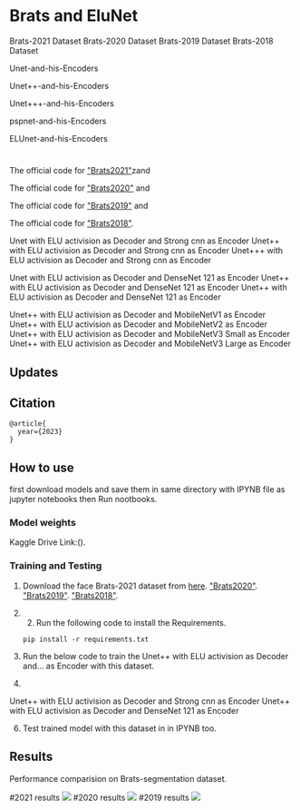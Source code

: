 # Brats and EluNet
Brats-2021 Dataset
Brats-2020 Dataset
Brats-2019 Dataset
Brats-2018 Dataset

Unet-and-his-Encoders

Unet++-and-his-Encoders

Unet+++-and-his-Encoders

pspnet-and-his-Encoders

ELUnet-and-his-Encoders
#
The official code for ["Brats2021"](https://www.kaggle.com/datasets/dschettler8845/brats-2021-task1)zand

The official code for ["Brats2020"](https://www.kaggle.com/datasets/awsaf49/brats2020-training-data) and

The official code for ["Brats2019"](https://www.kaggle.com/datasets/aryashah2k/brain-tumor-segmentation-brats-2019) and

The official code for ["Brats2018"](https://www.kaggle.com/datasets/sanglequang/brats2018).

Unet with ELU activision as Decoder and Strong cnn as  Encoder
Unet++ with ELU activision as Decoder and Strong cnn as  Encoder
Unet+++ with ELU activision as Decoder and Strong cnn as  Encoder

Unet with ELU activision as Decoder and DenseNet 121 as  Encoder
Unet++ with ELU activision as Decoder and DenseNet 121 as  Encoder
Unet++ with ELU activision as Decoder and DenseNet 121 as  Encoder

Unet++ with ELU activision as Decoder and MobileNetV1 as  Encoder
Unet++ with ELU activision as Decoder and MobileNetV2 as  Encoder
Unet++ with ELU activision as Decoder and MobileNetV3 Small as  Encoder
Unet++ with ELU activision as Decoder and MobileNetV3 Large as  Encoder


## Updates
## Citation
```
@article{
  year={2023}
}
```
## How to use
first download models and save them in same directory with IPYNB file as jupyter notebooks then Run nootbooks.

### Model weights
Kaggle Drive Link:().

### Training and Testing
1) Download the face Brats-2021 dataset from [here](https://www.kaggle.com/datasets/dschettler8845/brats-2021-task1).
["Brats2020"](https://www.kaggle.com/datasets/awsaf49/brats2020-training-data).
["Brats2019"](https://www.kaggle.com/datasets/aryashah2k/brain-tumor-segmentation-brats-2019).
["Brats2018"](https://www.kaggle.com/datasets/sanglequang/brats2018).

3) 2) Run the following code to install the Requirements.

    `pip install -r requirements.txt`

4) Run the below code to train the Unet++ with ELU activision as Decoder and... as Encoder with this dataset.
5) 
Unet++ with ELU activision as Decoder and Strong cnn as  Encoder
Unet++ with ELU activision as Decoder and DenseNet 121 as  Encoder


6) Test trained model with this dataset in in IPYNB too.

## Results
Performance comparision on Brats-segmentation dataset.

#2021 results
![](https://github.com/mahdiasdzd/mri/blob/main/Model-Results-2021.png)
#2020 results
![](https://github.com/mahdiasdzd/mri/blob/main/Model-Results-2020.png)
#2019 results
![](https://github.com/mahdiasdzd/mri/blob/main/Model-Results-2019.png)
